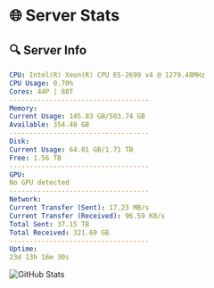 # 🌐 Server Stats
## 🔍 Server Info
```yaml
CPU: Intel(R) Xeon(R) CPU E5-2699 v4 @ 1279.48MHz
CPU Usage: 0.70%
Cores: 44P | 88T
-----------------------------------
Memory:
Current Usage: 145.83 GB/503.74 GB
Available: 354.48 GB
-----------------------------------
Disk:
Current Usage: 64.01 GB/1.71 TB
Free: 1.56 TB
-----------------------------------
GPU:
No GPU detected
-----------------------------------
Network:
Current Transfer (Sent): 17.23 MB/s
Current Transfer (Received): 96.59 KB/s
Total Sent: 37.15 TB
Total Received: 321.69 GB
-----------------------------------
Uptime:
23d 13h 16m 30s
```
![GitHub Stats](https://img.shields.io/badge/Updated-2025-03-31_10:39:19-blue)